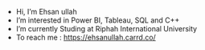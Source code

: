 - Hi, I’m Ehsan ullah
- I’m interested in Power BI, Tableau, SQL and C++
- I’m currently Studing at Riphah International University
- To reach me : https://ehsanullah.carrd.co/

<!---
Ehsaaan76/Ehsaaan76 is a ✨ special ✨ repository because its `README.md` (this file) appears on your GitHub profile.
You can click the Preview link to take a look at your changes.
--->
